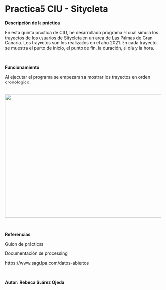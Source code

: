 # Practica5 CIU - Sitycleta

<p><b> Descripción de la práctica </b></p>

En esta quinta práctica de CIU, he desarrollado programa el cual simula los trayectos de los usuarios de Sitycleta en un area de Las Palmas de Gran Canaria. Los trayectos son los realizados en el año 2021. En cada trayecto se muestra el punto de inicio, el punto de fin, la duración, el día y la hora.

<br>
<p><b> Funcionamiento </b></p>
Al ejecutar el programa se empezaran a mostrar los trayectos en orden cronologico.

<br>
<br>
<p align="center">
  <img width="750" height="400" src="https://user-images.githubusercontent.com/72138219/159090958-c75b7361-12de-4f7c-b080-4a2fa29d4246.gif">
</p>
<br>

<p><b> Referencias </b></p>
<p>Guion de prácticas</p>
<p>Documentación de processing</p>
<p>https://www.sagulpa.com/datos-abiertos</p>
<br>
<p><b> Autor: Rebeca Suárez Ojeda </b></p>
